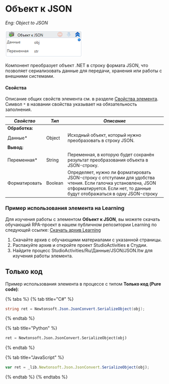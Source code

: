 # Объект к JSON

*Eng: Object to JSON*

![](<../../../../.gitbook/assets/image (285).png>)

Компонент преобразует объект .NET в строку формата JSON, что позволяет сериализовать данные для передачи, хранения или работы с внешними системами.

#### Свойства

Описание общих свойств элемента см. в разделе [Свойства элемента](https://docs.primo-rpa.ru/primo-rpa/primo-studio/process/elements#svoistva-elementa).\
Символ `*` в названии свойства указывает на обязательность заполнения.

| *Свойство*     | *Тип*    | *Описание*                                                                                                                                         |
| ---------------- | ---------- | --------------------------------------------------------------------------------------------------------------------------------------------------- |
| **Обработка:**   |            |                                                                                                                                                     |
| Данные\*         | Object   | Исходный объект, который нужно преобразовать в строку JSON.                                                                                          |
| **Вывод:**       |            |                                                                                                                                                     |
| Переменная\*     | String   | Переменная, в которую будет сохранён результат преобразования объекта в JSON-строку.                                                                |
| Форматировать    | Boolean  | Определяет, нужно ли форматировать JSON-строку с отступами для удобства чтения. Если галочка установлена, JSON отформатируется. Если нет, то данные будут отображаться в одну JSON-строку |

###  Пример использования элемента на Learning

Для изучения работы с элементом **Объект к JSON**, вы можете скачать обучающий RPA-проект в нашем публичном репозитории Learning по следующей ссылке: [Скачать архив Learning](https://github.com/PrimoRPA/Learning/archive/refs/heads/master.zip)

1. Скачайте архив с обучающими материалами с указанной страницы.
2. Распакуйте архив и откройте проект StudioActivities в Студии.
3. Найдите процесс StudioActivities/Ru/Данные/JSON/JSON.ltw для изучения работы элемента.

## Только код

Пример использования элемента в процессе с типом **Только код (Pure code)**:

{% tabs %}
{% tab title="C#" %}
```csharp
string ret = Newtonsoft.Json.JsonConvert.SerializeObject(obj);
```
{% endtab %}

{% tab title="Python" %}
```python
ret = Newtonsoft.Json.JsonConvert.SerializeObject(obj)
```
{% endtab %}

{% tab title="JavaScript" %}
```javascript
var ret = _lib.Newtonsoft.Json.JsonConvert.SerializeObject(obj);
```
{% endtab %}
{% endtabs %}
